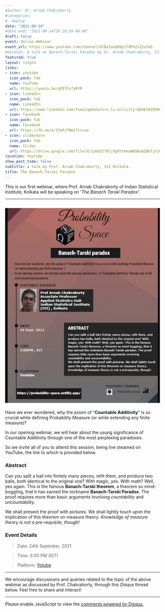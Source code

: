 ```yaml
---
#author: Dr. Arnab Chakraborty
#categories:
#- meetup
date: "2021-09-24"
#date_end: "2021-09-24T16:10:59-06:00"
draft: false
event: Online Webinar 
event_url: https://www.youtube.com/channel/UCBxZanUU8pJ78PhZx22ufdQ
#excerpt: A talk on Banach-Tarski Paradox by Dr. Arnab Chakraborty, ISI Kolkata.
featured: true
layout: single
links:
- icon: youtube
  icon_pack: fab
  name: YouTube
  url: https://youtu.be/gPEfCv7yRYM
- icon: linkedin
  icon_pack: fab
  name: LinkedIn
  url: https://www.linkedin.com/feed/update/urn:li:activity:6846342930811113472
- icon: facebook
  icon_pack: fab
  name: Facebook
  url: https://fb.me/e/37mfzTNm2?ti=wa
- icon: slideshare
  icon_pack: fab
  name: Slides
  url: https://drive.google.com/file/d/1yb93270lj9gFhtkmuNKQHuAZBkTjn1Oy/view?usp=sharing
location: Youtube
show_post_time: false
subtitle: A talk by Prof. Arnab Chakraborty, ISI Kolkata.
title: The Banach-Tarski Paradox
---
```


This is our first webinar, where Prof. Arnab Chakraborty of Indian Statistical Institute, Kolkata will be speaking on '*The Banach Tarski Paradox*'.

---
![](poster.png)
---

Have we ever wondered, why the axiom of "**Countable Additivity**" is so crucial while defining Probability Measure (or while extending any finite measure)?

In our opening webinar, we will hear about the usung significance of Countable Additivity through one of the most perplexing paradoxes.

So we invite all of you to attend this session, being live steamed on YouTube, the link to which is provided below.

### Abstract

Can you split a ball into finitely many pieces, refit them, and produce two balls, both identical to the original one? With magic, yes. With math? Well, yes again. This is the famous **Banach-Tarski theorem**, a theorem so mind-boggling, that it has earned the nickname **Banach-Tarski Paradox**. The proof requires more than basic arguments involving *countability* and *uncountability*.

We shall present the proof with pictures. We shall lightly touch upon the implication of this theorem on measure theory. *Knowledge of measure theory is not a pre-requisite, though!*

### Event Details

> Date: 24th Septmber, 2021

> Time: 3:00 PM (IST)

> Platform: [<i class="fab fa-youtube"></i> Yotube](https://www.youtube.com/channel/UCBxZanUU8pJ78PhZx22ufdQ) 

---

We encourage discussions and queries related to the topic of the above webinar as discussed by Prof. Chakraborty, through this *Disqus* thread below. Feel free to share and interact! 

---

<div id="disqus_thread"></div>
<script>
    /**
    *  RECOMMENDED CONFIGURATION VARIABLES: EDIT AND UNCOMMENT THE SECTION BELOW TO INSERT DYNAMIC VALUES FROM YOUR PLATFORM OR CMS.
    *  LEARN WHY DEFINING THESE VARIABLES IS IMPORTANT: https://disqus.com/admin/universalcode/#configuration-variables    */
    /*
    var disqus_config = function () {
    this.page.url = PAGE_URL;  // Replace PAGE_URL with your page's canonical URL variable
    this.page.identifier = PAGE_IDENTIFIER; // Replace PAGE_IDENTIFIER with your page's unique identifier variable
    };
    */
    (function() { // DON'T EDIT BELOW THIS LINE
    var d = document, s = d.createElement('script');
    s.src = 'https://probabilityspace.disqus.com/embed.js';
    s.setAttribute('data-timestamp', +new Date());
    (d.head || d.body).appendChild(s);
    })();
</script>
<noscript>Please enable JavaScript to view the <a href="https://disqus.com/?ref_noscript">comments powered by Disqus.</a></noscript>
